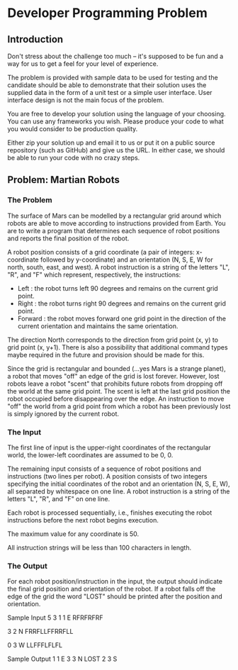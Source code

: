 # Developer Programming Problem

## Introduction

Don't stress about the challenge too much – it's supposed to be fun and a way for us to get a
feel for your level of experience.

The problem is provided with sample data to be used for testing and the candidate should
be able to demonstrate that their solution uses the supplied data in the form of a unit test or a
simple user interface. User interface design is not the main focus of the problem.

You are free to develop your solution using the language of your choosing. You can use any
frameworks you wish. Please produce your code to what you would consider to be
production quality.

Either zip your solution up and email it to us or put it on a public source repository (such as
GitHub) and give us the URL. In either case, we should be able to run your code with no crazy
steps.

## Problem: Martian Robots

### The Problem

The surface of Mars can be modelled by a rectangular grid around which robots are able to
move according to instructions provided from Earth. You are to write a program that
determines each sequence of robot positions and reports the final position of the robot.

A robot position consists of a grid coordinate (a pair of integers: x-coordinate followed by
y-coordinate) and an orientation (N, S, E, W for north, south, east, and west).
A robot instruction is a string of the letters "L", "R", and "F" which represent, respectively, the
instructions:

   - Left : the robot turns left 90 degrees and remains on the current grid point.
   - Right : the robot turns right 90 degrees and remains on the current grid point.  
   - Forward : the robot moves forward one grid point in the direction of the current
orientation and maintains the same orientation.


The direction North corresponds to the direction from grid point (x, y) to grid point (x, y+1).
There is also a possibility that additional command types maybe required in the future and
provision should be made for this.

Since the grid is rectangular and bounded (...yes Mars is a strange planet), a robot that
moves "off" an edge of the grid is lost forever. However, lost robots leave a robot "scent" that
prohibits future robots from dropping off the world at the same grid point. The scent is left at
the last grid position the robot occupied before disappearing over the edge. An instruction to
move "off" the world from a grid point from which a robot has been previously lost is simply
ignored by the current robot.


### The Input

The first line of input is the upper-right coordinates of the rectangular world, the lower-left
coordinates are assumed to be 0, 0.

The remaining input consists of a sequence of robot positions and instructions (two lines per
robot). A position consists of two integers specifying the initial coordinates of the robot and
an orientation (N, S, E, W), all separated by whitespace on one line. A robot instruction is a
string of the letters "L", "R", and "F" on one line.

Each robot is processed sequentially, i.e., finishes executing the robot instructions before the
next robot begins execution.

The maximum value for any coordinate is 50.

All instruction strings will be less than 100 characters in length.

### The Output

For each robot position/instruction in the input, the output should indicate the final grid
position and orientation of the robot. If a robot falls off the edge of the grid the word "LOST"
should be printed after the position and orientation.

Sample Input
5 3
1 1 E
RFRFRFRF

3 2 N
FRRFLLFFRRFLL

0 3 W
LLFFFLFLFL


Sample Output
1 1 E
3 3 N LOST
2 3 S
